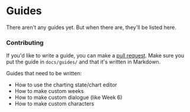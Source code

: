 # Guides
There aren't any guides yet. But when there are, they'll be listed here.

### Contributing
If you'd like to write a guide, you can make a [pull request](https://github.com/KadeDev/Kade-Engine/pulls). Make sure you put the guide in `docs/guides/` and that it's written in Markdown.

Guides that need to be written:
- How to use the charting state/chart editor
- How to make custom weeks
- How to make custom dialogue (like Week 6)
- How to make custom characters
